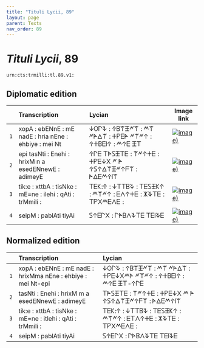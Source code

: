 ```yaml
---
title: "Tituli Lycii, 89"
layout: page
parent: Texts
nav_order: 89
---
```




# *Tituli Lycii*, 89




`urn:cts:trmilli:tl.89.v1:`

## Diplomatic edition

|  | Transcription | Lycian | Image link |
| :---: | :------ | :------ | --- |
| `1` | xopA : ebENnE : mE nadE : hria nEne : ehbiye : mei Nt | 𐊜𐊒𐊓𐊙 : 𐊁𐊂𐊚𐊑𐊏𐊚 : 𐊎𐊚 𐊏𐊀𐊅𐊚 : 𐊛𐊕𐊆𐊀 𐊏𐊚𐊏𐊁 : 𐊁𐊛𐊂𐊆𐊊𐊁 : 𐊎𐊁𐊆 𐊑𐊗 |[![image)](http://www.homermultitext.org/iipsrv?IIIF=/project/homer/pyramidal/deepzoom/lycian/hc/v1/2007.02.0054.tif/pct:0.403,2.981,95.88,36.59/100,/0/default.jpg)](http://www.homermultitext.org/ict2/?urn=urn:cite2:lycian:hc.v1:2007.02.0054@0.004027,0.02981,0.9588,0.3659) |
| `2` | epi tasNti : Enehi : hrixM n a esedENnewE : adimeyE | 𐊁𐊓𐊆 𐊗𐊀𐊖𐊑𐊗𐊆 : 𐊚𐊏𐊁𐊛𐊆 : 𐊛𐊕𐊆𐊜𐊐 𐊏 𐊀 𐊁𐊖𐊁𐊅𐊚𐊑𐊏𐊁𐊇𐊚 : 𐊀𐊅𐊆𐊎𐊁𐊊𐊚 |[![image)](http://www.homermultitext.org/iipsrv?IIIF=/project/homer/pyramidal/deepzoom/lycian/hc/v1/2007.02.0054.tif/pct:0.268,18.43,95.79,29.81/100,/0/default.jpg)](http://www.homermultitext.org/ict2/?urn=urn:cite2:lycian:hc.v1:2007.02.0054@0.002685,0.1843,0.9579,0.2981) |
| `3` | tik:e : xttbA : tisNke : mE=ne : ilehi : qAti : trMmili : | 𐊗𐊆𐊋:𐊁 : 𐊜𐊗𐊗𐊂𐊙 : 𐊗𐊆𐊖𐊑𐊋𐊁 : 𐊎𐊚𐊏𐊁 : 𐊆𐊍𐊁𐊛𐊆 : 𐊌𐊙𐊗𐊆 : 𐊗𐊕𐊐𐊎𐊆𐊍𐊆 : |[![image)](http://www.homermultitext.org/iipsrv?IIIF=/project/homer/pyramidal/deepzoom/lycian/hc/v1/2007.02.0054.tif/pct:0.0,35.77,96.38,32.25/100,/0/default.jpg)](http://www.homermultitext.org/ict2/?urn=urn:cite2:lycian:hc.v1:2007.02.0054@0.000,0.3577,0.9638,0.3225) |
| `4` | seipM : pablAti tiyAi | 𐊖𐊁𐊆𐊓𐊐 : 𐊓𐊀𐊂𐊍𐊙𐊗𐊆 𐊗𐊆𐊊𐊙𐊆 |[![image)](http://www.homermultitext.org/iipsrv?IIIF=/project/homer/pyramidal/deepzoom/lycian/hc/v1/2007.02.0054.tif/pct:0.626,56.37,96.38,29.0/100,/0/default.jpg)](http://www.homermultitext.org/ict2/?urn=urn:cite2:lycian:hc.v1:2007.02.0054@0.006264,0.5637,0.9638,0.2900) |

## Normalized edition

|  | Transcription | Lycian |
| :---: | :------ | :------ |
| `1` | xopA : ebENnE : mE nadE : hrixMma nEne : ehbiye : mei Nt-epi | 𐊜𐊒𐊓𐊙 : 𐊁𐊂𐊚𐊑𐊏𐊚 : 𐊎𐊚 𐊏𐊀𐊅𐊚 : 𐊛𐊕𐊆𐊜𐊐𐊎𐊀 𐊏𐊚𐊏𐊁 : 𐊁𐊛𐊂𐊆𐊊𐊁 : 𐊎𐊁𐊆 𐊑𐊗-𐊁𐊓𐊆 |
| `2` | tasNti : Enehi : hrixM m a esedENnewE : adimeyE | 𐊗𐊀𐊖𐊑𐊗𐊆 : 𐊚𐊏𐊁𐊛𐊆 : 𐊛𐊕𐊆𐊜𐊐 𐊎 𐊀 𐊁𐊖𐊁𐊅𐊚𐊑𐊏𐊁𐊇𐊚 : 𐊀𐊅𐊆𐊎𐊁𐊊𐊚 |
| `3` | tik:e : xttbA : tisNke : mE=ne : itlehi : qAti : trMmili : | 𐊗𐊆𐊋:𐊁 : 𐊜𐊗𐊗𐊂𐊙 : 𐊗𐊆𐊖𐊑𐊋𐊁 : 𐊎𐊚𐊏𐊁 : 𐊆𐊗𐊍𐊁𐊛𐊆 : 𐊌𐊙𐊗𐊆 : 𐊗𐊕𐊐𐊎𐊆𐊍𐊆 : |
| `4` | seipM : pablAti tiyAi | 𐊖𐊁𐊆𐊓𐊐 : 𐊓𐊀𐊂𐊍𐊙𐊗𐊆 𐊗𐊆𐊊𐊙𐊆 |